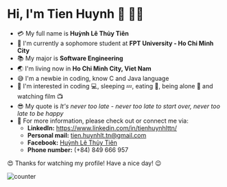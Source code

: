 # **Hi, I'm Tien Huynh :wave: :man_technologist:**

- :credit_card: My full name is **Huỳnh Lê Thủy Tiên**
- :school: I'm currently a sophomore student at **FPT University - Ho Chi Minh City**
- :books: My major is **Software Engineering**
- :earth_asia: I'm living now in **Ho Chi Minh City, Viet Nam**
- :sweat_smile: I'm a newbie in coding, know C and Java language
- :monocle_face: I'm interested in coding :computer:, sleeping :zzz:, eating :cut_of_meat:, being alone :zany_face: and watching film :tv:
- :sunglasses: My quote is *It's never too late - never too late to start over, never too late to be happy*
- :postbox: For more information, please check out or connect me via:
  - **LinkedIn:** https://www.linkedin.com/in/tienhuynhlttn/
  - **Personal mail:** tien.huynhlt.tn@gmail.com
  - **Facebook:** [Huỳnh Lê Thủy Tiên](https://www.facebook.com/tien.huynhlethuy.tn)
  - **Phone number:** (+84) 849 666 957

:heart_eyes: Thanks for watching my profile! Have a nice day! :wink:

![counter](https://enemo786q3svfle.m.pipedream.net)
